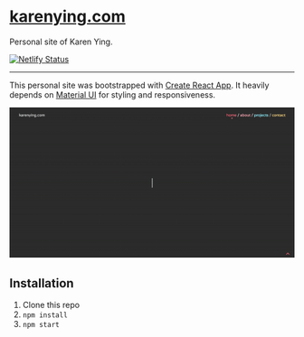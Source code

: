 # [karenying.com](https://karenying.com)

Personal site of Karen Ying.

[![Netlify Status](https://api.netlify.com/api/v1/badges/d9b919d2-70aa-4446-827a-966c9ee47c5f/deploy-status)](https://app.netlify.com/sites/karen-ying/deploys)

---

This personal site was bootstrapped with [Create React App](https://github.com/facebook/create-react-app). It heavily depends on [Material UI](https://material-ui.com/) for styling and responsiveness.

![](./src/Assets/homepage.gif)

## Installation

1. Clone this repo
2. `npm install`
3. `npm start`
